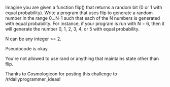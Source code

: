 Imagine you are given a function flip() that returns a random bit (0 or 1 with equal probability). Write a program that uses flip to generate a random number in the range 0...N-1 such that each of the N numbers is generated with equal probability. For instance, if your program is run with N = 6, then it will generate the number 0, 1, 2, 3, 4, or 5 with equal probability.

N can be any integer >= 2.

Pseudocode is okay.

You're not allowed to use rand or anything that maintains state other than flip.


Thanks to Cosmologicon for posting this challenge to /r/dailyprogrammer_ideas!